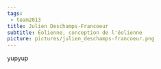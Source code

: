 ```yaml
---
tags:
 - team2013
title: Julien Deschamps-Francoeur
subtitle: Éolienne, conception de l'éolienne
picture: pictures/julien_deschamps-francoeur.png
---
```


yupyup
